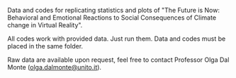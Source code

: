 Data and codes for replicating statistics and plots of "The Future is Now: Behavioral and Emotional Reactions to Social Consequences of Climate change in Virtual Reality".

All codes work with provided data. Just run them. Data and codes must be placed in the same folder.

Raw data are available upon request, feel free to contact Professor Olga Dal Monte (olga.dalmonte@unito.it).

